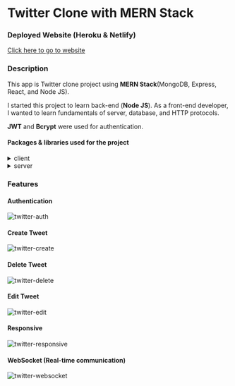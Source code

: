 # Twitter Clone with MERN Stack

### Deployed Website (Heroku & Netlify)

[Click here to go to website](https://agitated-saha-ab0578.netlify.app/)

### Description

This app is Twitter clone project using **MERN Stack**(MongoDB, Express, React, and Node JS).

I started this project to learn back-end (**Node JS**). As a front-end developer, I wanted to learn fundamentals of server, database, and HTTP protocols.

**JWT** and **Bcrypt** were used for authentication.

#### Packages & libraries used for the project

<details close>
    <summary>client</summary>

- moment
- react-router-dom
- react-icons
- socket.io-client
</details>

<details close>
    <summary>server</summary>

- jsonwebtoken
- bcrypt
- mongoose
- express
- express-validator
- express-async-error
- helmet
- morgan
- cors
- dotenv
- <span>socket.io</span>
</details>

### Features

#### Authentication

![twitter-auth](https://user-images.githubusercontent.com/35579719/128589132-87e004cd-d480-4954-8c27-0cd6e5a83165.gif)

#### Create Tweet

![twitter-create](https://user-images.githubusercontent.com/35579719/128589133-8c981958-adc8-47cb-8790-91c34f5f8e66.gif)

#### Delete Tweet

![twitter-delete](https://user-images.githubusercontent.com/35579719/128589134-069a6649-5d3d-4fdc-a3de-81d775ba1d29.gif)

#### Edit Tweet

![twitter-edit](https://user-images.githubusercontent.com/35579719/128589135-c2a546ae-99a6-455d-8a22-6bd01a1933f9.gif)

#### Responsive

![twitter-responsive](https://user-images.githubusercontent.com/35579719/128589136-3f7ab276-1bad-4788-bc2f-25d15b3ed24b.gif)

#### WebSocket (Real-time communication)

![twitter-websocket](https://user-images.githubusercontent.com/35579719/128589137-5bc7b5e9-5161-49ee-b4db-2017ec6369da.gif)
